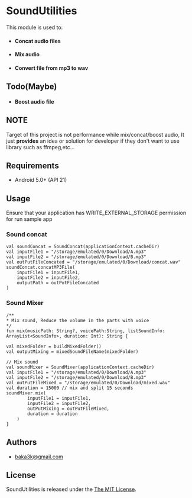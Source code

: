 
# SoundUtilities  

This module is used to:
 - #### Concat audio files
 - #### Mix audio 
 - #### Convert file from mp3 to wav
## Todo(Maybe)
 - #### Boost audio file
 ## NOTE
Target of this project is not performance while mix/concat/boost audio, It just **provides** an idea or solution for developer if they don't want to use library such as ffmpeg,etc...
## Requirements
- Android 5.0+ (API 21)

## Usage   
Ensure that your application has WRITE_EXTERNAL_STORAGE permission for run sample app

### Sound concat  
```  
val soundConcat = SoundConcat(applicationContext.cacheDir)
val inputFile1 = "/storage/emulated/0/Download/A.mp3"
val inputFile2 = "/storage/emulated/0/Download/B.mp3"
val outPutFileConcated = "/storage/emulated/0/Download/concat.wav"
soundConcat.concatMP3File(
    inputFile1 = inputFile1,
    inputFile2 = inputFile2,
    outputPath = outPutFileConcated
)
```

### Sound Mixer  
```  
/**  
* Mix sound, Reduce the volume in the parts with voice  
*/  
fun mix(musicPath: String?, voicePath:String, listSoundInfo: ArrayList<SoundInfo>, duration: Int): String {  

val mixedFolder = buildMixedFolder()
val outputMixing = mixedSoundFileName(mixedFolder)

// Mix sound  
val soundMixer = SoundMixer(applicationContext.cacheDir)
val inputFile1 = "/storage/emulated/0/Download/A.mp3"
val inputFile2 = "/storage/emulated/0/Download/B.mp3"
val outPutFileMixed = "/storage/emulated/0/Download/mixed.wav"
val duration = 15000 // mix and split 15 seconds
soundMixer.mix(
        inputFile1 = inputFile1,
        inputFile2 = inputFile2,
        outPutMixing = outPutFileMixed,
        duration = duration
    )
}  
```  

## Authors
- baka3k@gmail.com

## License  

  

SoundUtilities is released under the [The MIT License](LICENSE).  